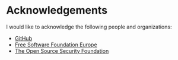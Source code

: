 # Acknowledgements

I would like to acknowledge the following people and organizations:

-   [GitHub](https://github.com/)
-   [Free Software Foundation Europe](https://fsfe.org/)
-   [The Open Source Security Foundation](https://openssf.org/)
